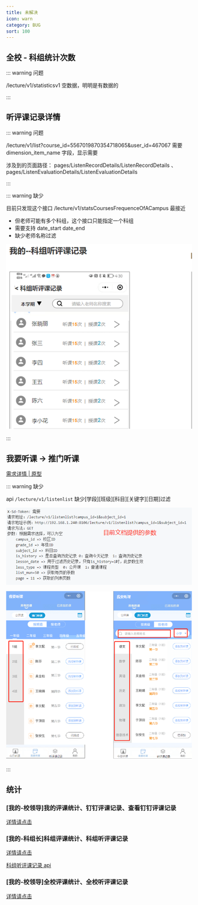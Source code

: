 ```yaml
---
title: 未解决
icon: warn
category: BUG
sort: 100
---
```


## 全校 - 科组统计次数

::: warning 问题

/lecture/v1/statisticsv1 空数据，明明是有数据的

:::

## 听评课记录详情

::: warning 问题

/lecture/v1/list?course_id=5567019870354718065&user_id=467067 需要 dimension_item_name 字段，显示需要

涉及到的页面路径： pages/ListenRecordDetails/ListenRecordDetails 、 pages/ListenEvaluationDetails/ListenEvaluationDetails

:::

::: warning 缺少

目前只发现这个接口 /lecture/v1/statsCoursesFrequenceOfACampus 最接近

- 但老师可能有多个科组，这个接口只能指定一个科组
- 需要支持 date_start date_end
- 缺少老师名称过滤

![](./image/ListenEvaluationList.png)

:::

## 我要听课 -> 推门听课

[需求详情 | 原型](https://oe3lc5.axshare.com/#id=ap5y1y&p=我要听课&g=1)

::: warning 缺少

api `/lecture/v1/listenlist` 缺少[学段][班级][科目][关键字][日期]过滤

![](./image/ToListenClass2.png)

![](./image/ToListenClass.png)

:::

## 统计

### [我的-校领导]我的评课统计、钉钉评课记录、查看钉钉评课记录

[详情请点击](https://oe3lc5.axshare.com/#id=co74ar&p=%E6%88%91%E7%9A%84-%E6%99%AE%E9%80%9A%E8%80%81%E5%B8%88&g=1)

### [我的-科组长]科组评课统计、科组听评课记录

[详情请点击](https://oe3lc5.axshare.com/#id=x4o7fc&p=%E6%88%91%E7%9A%84-%E7%A7%91%E7%BB%84%E9%95%BF&g=1)

[科组听评课记录 api](https://doc.shenduedu.com/#/%E5%B0%8F%CF%80%E6%99%BA%E5%90%AC/%E7%BB%9F%E8%AE%A1/%E7%BB%9F%E8%AE%A1%E6%A0%A1%E5%8C%BA%E6%89%80%E6%9C%89%E6%95%99%E5%B8%88%E7%9A%84%E6%8E%88%E8%AF%BE%E5%92%8C%E5%90%AC%E8%AF%BE%E6%AC%A1%E6%95%B0)

### [我的-校领导]全校评课统计、全校听评课记录

[详情请点击](https://oe3lc5.axshare.com/#id=12awli&p=%E6%88%91%E7%9A%84-%E6%A0%A1%E9%A2%86%E5%AF%BC&g=1)
